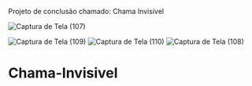 Projeto de conclusão chamado: Chama Invisível

![Captura de Tela (107)](https://user-images.githubusercontent.com/81435302/126043030-803fec98-4aec-45f7-b664-20d875661796.png)

![Captura de Tela (109)](https://user-images.githubusercontent.com/81435302/126043038-c00b39ad-29a5-4194-a4c2-6eeaa3ae1586.png)
![Captura de Tela (110)](https://user-images.githubusercontent.com/81435302/126043041-63fd4114-178e-4a6f-84be-5f25e0e54656.png)
![Captura de Tela (108)](https://user-images.githubusercontent.com/81435302/126043046-048c7d3b-bb4c-4c0e-84c1-fb46db014364.png)
# Chama-Invisivel
